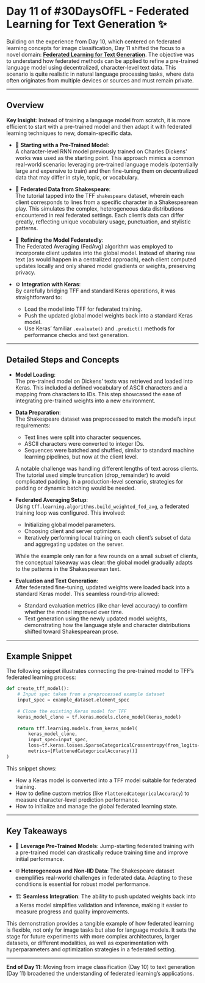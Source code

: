 # Day 11 of #30DaysOfFL - Federated Learning for Text Generation ✨

Building on the experience from Day 10, which centered on federated learning concepts for image classification, Day 11 shifted the focus to a novel domain: [**Federated Learning for Text Generation**](https://www.tensorflow.org/federated/tutorials/federated_learning_for_text_generation). The objective was to understand how federated methods can be applied to refine a pre-trained language model using decentralized, character-level text data. This scenario is quite realistic in natural language processing tasks, where data often originates from multiple devices or sources and must remain private.

---

## Overview

**Key Insight**: Instead of training a language model from scratch, it is more efficient to start with a pre-trained model and then adapt it with federated learning techniques to new, domain-specific data.

- 📜 **Starting with a Pre-Trained Model**:  
  A character-level RNN model previously trained on Charles Dickens’ works was used as the starting point. This approach mimics a common real-world scenario: leveraging pre-trained language models (potentially large and expensive to train) and then fine-tuning them on decentralized data that may differ in style, topic, or vocabulary.

- 🤝 **Federated Data from Shakespeare**:  
  The tutorial tapped into the TFF `shakespeare` dataset, wherein each client corresponds to lines from a specific character in a Shakespearean play. This simulates the complex, heterogeneous data distributions encountered in real federated settings. Each client’s data can differ greatly, reflecting unique vocabulary usage, punctuation, and stylistic patterns.

- 🔄 **Refining the Model Federatedly**:  
  The Federated Averaging (FedAvg) algorithm was employed to incorporate client updates into the global model. Instead of sharing raw text (as would happen in a centralized approach), each client computed updates locally and only shared model gradients or weights, preserving privacy.

- ⚙️ **Integration with Keras**:  
  By carefully bridging TFF and standard Keras operations, it was straightforward to:  
  - Load the model into TFF for federated training.  
  - Push the updated global model weights back into a standard Keras model.  
  - Use Keras’ familiar `.evaluate()` and `.predict()` methods for performance checks and text generation.

---

## Detailed Steps and Concepts

- **Model Loading**:  
  The pre-trained model on Dickens’ texts was retrieved and loaded into Keras. This included a defined vocabulary of ASCII characters and a mapping from characters to IDs. This step showcased the ease of integrating pre-trained weights into a new environment.

- **Data Preparation**:  
  The Shakespeare dataset was preprocessed to match the model’s input requirements:  
  - Text lines were split into character sequences.  
  - ASCII characters were converted to integer IDs.  
  - Sequences were batched and shuffled, similar to standard machine learning pipelines, but now at the client level.

  A notable challenge was handling different lengths of text across clients. The tutorial used simple truncation (drop_remainder) to avoid complicated padding. In a production-level scenario, strategies for padding or dynamic batching would be needed.

- **Federated Averaging Setup**:  
  Using `tff.learning.algorithms.build_weighted_fed_avg`, a federated training loop was configured. This involved:  
  - Initializing global model parameters.  
  - Choosing client and server optimizers.  
  - Iteratively performing local training on each client’s subset of data and aggregating updates on the server.

  While the example only ran for a few rounds on a small subset of clients, the conceptual takeaway was clear: the global model gradually adapts to the patterns in the Shakespearean text.

- **Evaluation and Text Generation**:  
  After federated fine-tuning, updated weights were loaded back into a standard Keras model. This seamless round-trip allowed:  
  - Standard evaluation metrics (like char-level accuracy) to confirm whether the model improved over time.  
  - Text generation using the newly updated model weights, demonstrating how the language style and character distributions shifted toward Shakespearean prose.

---

## Example Snippet

The following snippet illustrates connecting the pre-trained model to TFF’s federated learning process:

```python
def create_tff_model():
    # Input spec taken from a preprocessed example dataset
    input_spec = example_dataset.element_spec
    
    # Clone the existing Keras model for TFF
    keras_model_clone = tf.keras.models.clone_model(keras_model)
    
    return tff.learning.models.from_keras_model(
        keras_model_clone,
        input_spec=input_spec,
        loss=tf.keras.losses.SparseCategoricalCrossentropy(from_logits=True),
        metrics=[FlattenedCategoricalAccuracy()]
)
```

This snippet shows:  
- How a Keras model is converted into a TFF model suitable for federated training.  
- How to define custom metrics (like `FlattenedCategoricalAccuracy`) to measure character-level prediction performance.  
- How to initialize and manage the global federated learning state.

---

## Key Takeaways

- 🚀 **Leverage Pre-Trained Models**: Jump-starting federated training with a pre-trained model can drastically reduce training time and improve initial performance.

- 🌐 **Heterogeneous and Non-IID Data**: The Shakespeare dataset exemplifies real-world challenges in federated data. Adapting to these conditions is essential for robust model performance.

- 🏗️ **Seamless Integration**: The ability to push updated weights back into a Keras model simplifies validation and inference, making it easier to measure progress and quality improvements.

This demonstration provides a tangible example of how federated learning is flexible, not only for image tasks but also for language models. It sets the stage for future experiments with more complex architectures, larger datasets, or different modalities, as well as experimentation with hyperparameters and optimization strategies in a federated setting.

---

**End of Day 11**: Moving from image classification (Day 10) to text generation (Day 11) broadened the understanding of federated learning’s applications.